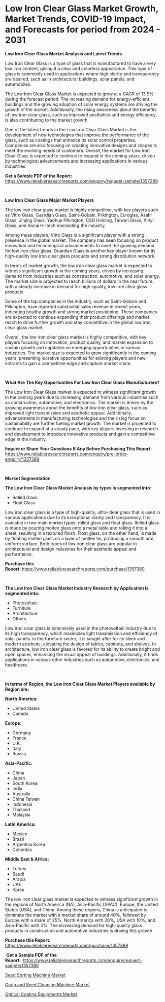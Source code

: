 <p><h1>Low Iron Clear Glass Market Growth, Market Trends, COVID-19 Impact, and Forecasts for period from 2024 - 2031</h1></p><p><strong>Low Iron Clear Glass Market Analysis and Latest Trends</strong></p>
<p><p>Low Iron Clear Glass is a type of glass that is manufactured to have a very low iron content, giving it a clear and colorless appearance. This type of glass is commonly used in applications where high clarity and transparency are desired, such as in architectural buildings, solar panels, and automobiles.</p><p>The Low Iron Clear Glass Market is expected to grow at a CAGR of 13.9% during the forecast period. The increasing demand for energy-efficient buildings and the growing adoption of solar energy systems are driving the growth of the market. Additionally, the rising awareness about the benefits of low iron clear glass, such as improved aesthetics and energy efficiency, is also contributing to the market growth.</p><p>One of the latest trends in the Low Iron Clear Glass Market is the development of new technologies that improve the performance of the glass, such as coatings that enhance its solar control properties. Companies are also focusing on creating innovative designs and shapes to meet the evolving needs of customers. Overall, the market for Low Iron Clear Glass is expected to continue to expand in the coming years, driven by technological advancements and increasing applications in various industries.</p></p>
<p><strong>Get a Sample PDF of the Report:&nbsp;</strong> <a href="https://www.reliableresearchreports.com/enquiry/request-sample/1357389">https://www.reliableresearchreports.com/enquiry/request-sample/1357389</a></p>
<p>&nbsp;</p>
<p><strong>Low Iron Clear Glass Major Market Players</strong></p>
<p><p>The low iron clear glass market is highly competitive, with key players such as Vitro Glass, Guardian Glass, Saint-Gobain, Pilkington, Euroglas, Asahi Glass, Jinjing Glass, Yaohua Pilkington, CSG Holding, Taiwan Glass, Xinyi Glass, and Ancai Hi-tech dominating the industry.</p><p>Among these players, Vitro Glass is a significant player with a strong presence in the global market. The company has been focusing on product innovation and technological advancements to meet the growing demand for low iron clear glass. Guardian Glass is another key player known for its high-quality low iron clear glass products and strong distribution network.</p><p>In terms of market growth, the low iron clear glass market is expected to witness significant growth in the coming years, driven by increasing demand from industries such as construction, automotive, and solar energy. The market size is projected to reach billions of dollars in the near future, with a steady increase in demand for high-quality, low iron clear glass products.</p><p>Some of the top companies in the industry, such as Saint-Gobain and Pilkington, have reported substantial sales revenue in recent years, indicating healthy growth and strong market positioning. These companies are expected to continue expanding their product offerings and market reach to drive further growth and stay competitive in the global low iron clear glass market.</p><p>Overall, the low iron clear glass market is highly competitive, with key players focusing on innovation, product quality, and market expansion to sustain growth and capitalize on emerging opportunities in various industries. The market size is expected to grow significantly in the coming years, presenting lucrative opportunities for existing players and new entrants to gain a competitive edge and capture market share.</p></p>
<p>&nbsp;</p>
<p><strong>What Are The Key Opportunities For Low Iron Clear Glass Manufacturers?</strong></p>
<p><p>The Low Iron Clear Glass market is expected to witness significant growth in the coming years due to increasing demand from various industries such as construction, automotive, and electronics. The market is driven by the growing awareness about the benefits of low iron clear glass, such as improved light transmission and aesthetic appeal. Additionally, advancements in manufacturing technologies and the rising focus on sustainability are further fueling market growth. The market is projected to continue to expand at a steady pace, with key players investing in research and development to introduce innovative products and gain a competitive edge in the industry.</p></p>
<p><strong>Inquire or Share Your Questions If Any Before Purchasing This Report:</strong> <a href="https://www.reliableresearchreports.com/enquiry/pre-order-enquiry/1357389">https://www.reliableresearchreports.com/enquiry/pre-order-enquiry/1357389</a></p>
<p>&nbsp;</p>
<p><strong>Market Segmentation</strong></p>
<p><strong>The Low Iron Clear Glass Market Analysis by types is segmented into:</strong></p>
<p><ul><li>Rolled Glass</li><li>Float Glass</li></ul></p>
<p><p>Low iron clear glass is a type of high-quality, ultra-clear glass that is used in various applications due to its exceptional clarity and transparency. It is available in two main market types: rolled glass and float glass. Rolled glass is made by pouring molten glass onto a metal table and rolling it into a sheet, resulting in a textured finish. Float glass, on the other hand, is made by floating molten glass on a layer of molten tin, producing a smooth and uniform surface. Both types of low iron clear glass are popular in architectural and design industries for their aesthetic appeal and performance.</p></p>
<p><strong>Purchase this Report:&nbsp;</strong><a href="https://www.reliableresearchreports.com/purchase/1357389">https://www.reliableresearchreports.com/purchase/1357389</a></p>
<p>&nbsp;</p>
<p><strong>The Low Iron Clear Glass Market Industry Research by Application is segmented into:</strong></p>
<p><ul><li>Photovoltaic</li><li>Furniture</li><li>Architecture</li><li>Others</li></ul></p>
<p><p>Low iron clear glass is extensively used in the photovoltaic industry due to its high transparency, which maximizes light transmission and efficiency of solar panels. In the furniture sector, it is sought after for its sleek and modern aesthetic, elevating the design of tables, cabinets, and shelves. In architecture, low iron clear glass is favored for its ability to create bright and open spaces, enhancing the visual appeal of buildings. Additionally, it finds applications in various other industries such as automotive, electronics, and healthcare.</p></p>
<p>&nbsp;</p>
<p><strong>In terms of Region, the Low Iron Clear Glass Market Players available by Region are:</strong></p>
<p>
    <p> <strong> North America: </strong>
        <ul>
            <li>United States</li>
            <li>Canada</li>
        </ul>
        </p> 
    <p> <strong> Europe: </strong>
        <ul>
            <li>Germany</li>
            <li>France</li>
            <li>U.K.</li>
            <li>Italy</li>
            <li>Russia</li>
        </ul>
        </p> 
    <p> <strong> Asia-Pacific: </strong>
        <ul>
            <li>China</li>
            <li>Japan</li>
            <li>South Korea</li>
            <li>India</li>
            <li>Australia</li>
            <li>China Taiwan</li>
            <li>Indonesia</li>
            <li>Thailand</li>
            <li>Malaysia</li>
        </ul>
        </p> 
    <p> <strong> Latin America: </strong>
        <ul>
            <li>Mexico</li>
            <li>Brazil</li>
            <li>Argentina Korea</li>
            <li>Colombia</li>
        </ul>
        </p> 
    <p> <strong> Middle East & Africa: </strong>
        <ul>
            <li>Turkey</li>
            <li>Saudi</li>
            <li>Arabia</li>
            <li>UAE</li>
            <li>Korea</li>
        </ul>
    </p>
    </p>
<p><p>The low iron clear glass market is expected to witness significant growth in the regions of North America (NA), Asia-Pacific (APAC), Europe, the United States (USA), and China. Among these regions, China is anticipated to dominate the market with a market share of around 40%, followed by Europe with a share of 25%, North America with 20%, USA with 10%, and Asia-Pacific with 5%. The increasing demand for high-quality glass products in construction and automotive industries is driving this growth.</p></p>
<p><strong>Purchase this Report: </strong><a href="https://www.reliableresearchreports.com/purchase/1357389">https://www.reliableresearchreports.com/purchase/1357389</a></p>
<p>&nbsp;<strong>Get a Sample PDF of the Report:&nbsp;&nbsp;</strong><a href="https://www.reliableresearchreports.com/enquiry/request-sample/1357389">https://www.reliableresearchreports.com/enquiry/request-sample/1357389</a></p>
<p><strong></strong></p>
<p><p><a href="https://view.publitas.com/reportprime-1/seed-sorting-machine-market-size-and-growth-market-segmentation-regional-and-country-breakdowns-and-market-trends-for-period-from-2023-2030/">Seed Sorting Machine Market</a></p><p><a href="https://view.publitas.com/reportprime-1/grain-and-seed-cleaning-machine-market-size-furnishes-valuable-information-encompassing-market-share-market-trends-and-projections-spanning-from-2023-to-2030/">Grain and Seed Cleaning Machine Market</a></p><p><a href="https://view.publitas.com/reportprime-1/optical-coating-equipments-market-size-growth-and-forecast-from-2023-2030/">Optical Coating Equipments Market</a></p></p>